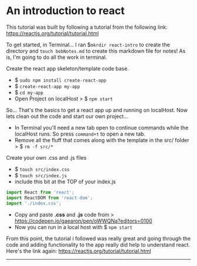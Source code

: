 # An introduction to react
This tutorial was built by following a tutorial from the following link: https://reactjs.org/tutorial/tutorial.html

To get started, in Terminal... I ran $`mkrdir react-intro` to create the directory and `touch bobNotes.md` to create this markdown file for notes! As is, I'm going to do all the work in terminal.

Create the react app skeleton/template code base.
- $ `sudo npm install create-react-app`
- $ `create-react-app my-app`
- $ `cd my-app`
- Open Project on localHost > $ `npm start`

So... That's the basics to get a react app up and running on localHost. Now lets clean out the code and start our own project...
- In Terminal you'll need a new tab open to continue commands while the localHost runs. So press `command+t` to open a new tab.
- Remove all the fluff that comes along with the template in the src/ folder > $ `rm -f src/*`

Create your own .css and .js files
- $ `touch src/index.css`
- $ `touch src/index.js`
- include this bit at the TOP of your index.js
```javascript
import React from 'react';
import ReactDOM from 'react-dom';
import './index.css';
```
- Copy and paste **.css** and **.js** code from > https://codepen.io/gaearon/pen/oWWQNa?editors=0100
- Now you can run in a local host with $ `npm start`

From this point, the tutorial i followed was really great and going through the code and adding functionality to the app really did help to understand react. Here's the link again: https://reactjs.org/tutorial/tutorial.html













----

